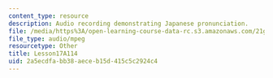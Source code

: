 ```yaml
---
content_type: resource
description: Audio recording demonstrating Japanese pronunciation.
file: /media/https%3A/open-learning-course-data-rc.s3.amazonaws.com/21g-504-japanese-iv-spring-2009/2a5ecdfabb38aeceb15d415c5c2924c4_Lesson17A114.mp3
file_type: audio/mpeg
resourcetype: Other
title: Lesson17A114
uid: 2a5ecdfa-bb38-aece-b15d-415c5c2924c4
---
```

